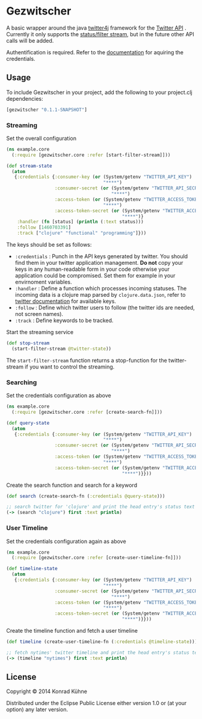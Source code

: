 # Gezwitscher

A basic wrapper around the java [twitter4j](http://twitter4j.org/en/index.html) framework for the [Twitter API](https://dev.twitter.com/docs) . Currently it only supports the [status/filter stream](https://dev.twitter.com/docs/api/1.1/post/statuses/filter), but in the future other API calls will be added.

Authentification is required. Refer to the [documentation](https://dev.twitter.com/docs/auth/using-oauth) for aquiring the credentials.

## Usage

To include Gezwitscher in your project, add the following to your project.clj dependencies:

```clojure
[gezwitscher "0.1.1-SNAPSHOT"]
```

### Streaming

Set the overall configuration

```clojure
(ns example.core
  (:require [gezwitscher.core :refer [start-filter-stream]]))

(def stream-state
  (atom
   {:credentials {:consumer-key (or (System/getenv "TWITTER_API_KEY")
                                    "****")
                  :consumer-secret (or (System/getenv "TWITTER_API_SECRET")
                                       "****")
                  :access-token (or (System/getenv "TWITTER_ACCESS_TOKEN")
                                    "****")
                  :access-token-secret (or (System/getenv "TWITTER_ACCESS_TOKEN_SECRET")
                                           "****")}
    :handler (fn [status] (println (:text status)))
    :follow [1460703391]
    :track ["clojure" "functional" "programming"]}))
```

The keys should be set as follows:
* `:credentials` : Punch in the API keys generated by twitter. You should find them in your twitter application management. **Do not** copy your keys in any human-readable form in your code otherwise your application could be compromised. Set them for example in your envirnoment variables.
* `:handler` : Define a function which processes incoming statuses. The incoming data is a clojure map parsed by `clojure.data.json`, refer to [twitter documentation](https://dev.twitter.com/docs/platform-objects/tweets) for available keys.
* `:follow` : Define which twitter users to follow (the twitter ids are needed, not screen names).
* `:track` : Define keywords to be tracked.


Start the streaming service
```clojure
(def stop-stream 
  (start-filter-stream @twitter-state))
```

The `start-filter-stream` function returns a stop-function for the twitter-stream if you want to control the streaming.



### Searching

Set the credentials configuration as above

```clojure
(ns example.core
  (:require [gezwitscher.core :refer [create-search-fn]]))

(def query-state
  (atom
   {:credentials {:consumer-key (or (System/getenv "TWITTER_API_KEY")
                                    "****")
                  :consumer-secret (or (System/getenv "TWITTER_API_SECRET")
                                       "****")
                  :access-token (or (System/getenv "TWITTER_ACCESS_TOKEN")
                                    "****")
                  :access-token-secret (or (System/getenv "TWITTER_ACCESS_TOKEN_SECRET")
                                           "****")}}))
```


Create the search function and search for a keyword

```clojure
(def search (create-search-fn (:credentials @query-state)))

;; search twitter for 'clojure' and print the head entry's status text
(-> (search "clojure") first :text println)
```

### User Timeline
Set the credentials configuration again as above

```clojure
(ns example.core
  (:require [gezwitscher.core :refer [create-user-timeline-fn]]))

(def timeline-state
  (atom
   {:credentials {:consumer-key (or (System/getenv "TWITTER_API_KEY")
                                    "****")
                  :consumer-secret (or (System/getenv "TWITTER_API_SECRET")
                                       "****")
                  :access-token (or (System/getenv "TWITTER_ACCESS_TOKEN")
                                    "****")
                  :access-token-secret (or (System/getenv "TWITTER_ACCESS_TOKEN_SECRET")
                                           "****")}}))
```


Create the timeline function and fetch a user timeline

```clojure
(def timeline (create-user-timeline-fn (:credentials @timeline-state)))

;; fetch nytimes' twitter timeline and print the head entry's status text
(-> (timeline "nytimes") first :text println)
```



## License

Copyright © 2014 Konrad Kühne

Distributed under the Eclipse Public License either version 1.0 or (at
your option) any later version.
